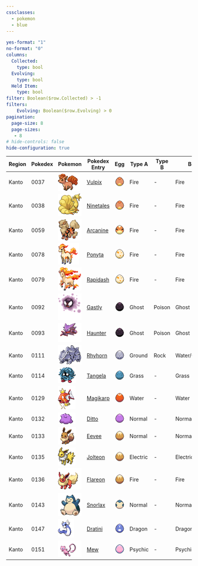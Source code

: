 ```yaml
---
cssclasses:
  - pokemon
  - blue
---
```


```yaml enhanced-tables
yes-format: "1" 
no-format: "0"
columns:
  Collected:
    type: bool
  Evolving:
    type: bool
  Held Item:
    type: bool
filter: Boolean($row.Collected) > -1
filters:
    Evolving: Boolean($row.Evolving) > 0
pagination:
  page-size: 8
  page-sizes:
   - 8
# hide-controls: false
hide-configuration: true
```

| Region | Pokedex | Pokemon                                  | Pokedex Entry                                        | Egg                                          | Type A   | Type B | Best Field         | Collected | Evolving | Status                                                |
| ------ | ------- | ---------------------------------------- | ---------------------------------------------------- | -------------------------------------------- | -------- | ------ | ------------------ | --------- | -------- | ----------------------------------------------------- |
| Kanto  | 0037    | ![vulpix](01%20Pokemon/vulpix.gif)       | [Vulpix](https://pokemondb.net/pokedex/vulpix)       | ![Vulpix_Egg](02%20Egg/Vulpix_Egg.png)       | Fire     | -      | Fire               | 1         | 0        | ![vulpix-status](03%20Status/vulpix-status.png)       |
| Kanto  | 0038    | ![ninetales](01%20Pokemon/ninetales.gif) | [Ninetales](https://pokemondb.net/pokedex/ninetales) | ![Vulpix_Egg](02%20Egg/Vulpix_Egg.png)       | Fire     | -      | Fire               | 1         | 0        | ![ninetales-status](03%20Status/ninetales-status.png) |
| Kanto  | 0059    | ![arcanine](01%20Pokemon/arcanine.gif)   | [Arcanine](https://pokemondb.net/pokedex/arcanine)   | ![Growlithe_Egg](02%20Egg/Growlithe_Egg.png) | Fire     | -      | Fire               | 1         | 0        | ![growlithe-status](03%20Status/growlithe-status.png) |
| Kanto  | 0078    | ![ponyta](01%20Pokemon/ponyta.gif)       | [Ponyta](https://pokemondb.net/pokedex/ponyta)       | ![Ponyta_Egg](02%20Egg/Ponyta_Egg.png)       | Fire     | -      | Fire               | 1         | 0        | ![ponyta-status](03%20Status/ponyta-status.png)       |
| Kanto  | 0079    | ![rapidash](01%20Pokemon/rapidash.gif)   | [Rapidash](https://pokemondb.net/pokedex/rapidash)   | ![Ponyta_Egg](02%20Egg/Ponyta_Egg.png)       | Fire     | -      | Fire               | 1         | 0        | ![rapidash-status](03%20Status/rapidash-status.png)   |
| Kanto  | 0092    | ![gastly](01%20Pokemon/gastly.gif)       | [Gastly](https://pokemondb.net/pokedex/gastly)       | ![](02%20Egg/Gastly_Egg.png)                 | Ghost    | Poison | Ghost              | 1         | 0        | ![gastly-status](03%20Status/gastly-status.png)       |
| Kanto  | 0093    | ![](01%20Pokemon/haunter.gif)            | [Haunter](https://pokemondb.net/pokedex/haunter)     | ![](02%20Egg/Gastly_Egg.png)                 | Ghost    | Poison | Ghost              | 1         | 0        | ![haunter-status](03%20Status/haunter-status.png)     |
| Kanto  | 0111    | ![](01%20Pokemon/rhyhorn-f.gif)          | [Rhyhorn](https://pokemondb.net/pokedex/rhyhorn)     | ![](02%20Egg/Rhyhorn_Egg.png)                         | Ground   | Rock   | Water/Grass/Ground | 1         | 0        | ![rhyhorn-status](03%20Status/rhyhorn-status.png)     |
| Kanto  | 0114    | ![](01%20Pokemon/tangela.gif)            | [Tangela](https://pokemondb.net/pokedex/tangela)     | ![](02%20Egg/Tangela_Egg.png)                         | Grass    | -      | Grass              | 1         | 0        |                                                       |
| Kanto  | 0129    | ![](01%20Pokemon/magikarp.gif)           | [Magikarp](https://pokemondb.net/pokedex/magikarp)   | ![](02%20Egg/Magikarp_Egg.png)                        | Water    | -      | Water              | 1         | 0        |                                                       |
| Kanto  | 0132    | ![](01%20Pokemon/ditto.gif)              | [Ditto](https://pokemondb.net/pokedex/ditto)         | ![](02%20Egg/Ditto_Egg.png)                           | Normal   | -      | Normal             | 0         | 0        |                                                       |
| Kanto  | 0133    | ![](01%20Pokemon/eevee%201.gif)          | [Eevee](https://pokemondb.net/pokedex/eevee)         | ![](02%20Egg/Eevee_Egg%201.png)                           | Normal   | -      | Normal             | 0         | 0        |                                                       |
| Kanto  | 0135    | ![](01%20Pokemon/jolteon%201.gif)        | [Jolteon](https://pokemondb.net/pokedex/jolteon)     | ![](02%20Egg/Eevee_Egg%201.png)                           | Electric | -      | Electric           | 0         | 1        |                                                       |
| Kanto  | 0136    | ![](01%20Pokemon/flareon.gif)            | [Flareon](https://pokemondb.net/pokedex/flareon)     | ![](02%20Egg/Eevee_Egg%201.png)                           | Fire     | -      | Fire               | 0         | 0        |                                                       |
| Kanto  | 0143    | ![](01%20Pokemon/snorlax.gif)            | [Snorlax](https://pokemondb.net/pokedex/snorlax)     | ![](02%20Egg/Snorlax_Egg.png)                         | Normal   | -      | Normal             | 1         | 0        |                                                       |
| Kanto  | 0147    | ![](01%20Pokemon/dratini.gif)            | [Dratini](https://pokemondb.net/pokedex/dratini)     | ![](02%20Egg/Dratini_Egg.png)                         | Dragon   | -      | Dragon             | 1         | 0        |                                                       |
| Kanto  | 0151    | ![](01%20Pokemon/mew.gif)                | [Mew](https://pokemondb.net/pokedex/mew)             | ![](02%20Egg/Mew_Egg.png)                             | Psychic  | -      | Psychic            | 0         | 0        |                                                       |